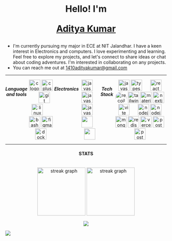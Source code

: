 <h1 align="center" >
  Hello! I'm 

  [Aditya Kumar](https://adityakumar.vercel.app)
</h1>

<p align="justify">
  
-  I'm currently pursuing my major in ECE at NIT Jalandhar. I have a keen interest in Electronics and computers. I love experimenting and learning. Feel free to explore my projects, and let's connect to share ideas or chat about coding adventures. I'm interested in collaborating on any  projects.
-  You can reach me out at [1410adityakumar@gmail.com](mailto:1410adityakumar@gmail.com) 

---

<div style="display: flex;">
<h5 align="center">Language and tools</h5>
<div align="center">
  <img src="https://skillicons.dev/icons?i=c" height="35" alt="c logo"  />
  <img src="https://skillicons.dev/icons?i=cpp" height="35" alt="cplusplus logo"  />
  <img width="18" />
  <img src="https://skillicons.dev/icons?i=git" height="35" alt="git logo"  />
  <img src="https://skillicons.dev/icons?i=linux" height="35" alt="linux logo"  />
  <img width="18" />
  <img src="https://skillicons.dev/icons?i=bash" height="35" alt="bash logo"  />
  <img src="https://skillicons.dev/icons?i=figma" height="35" alt="figma logo"  />
  <img src="https://skillicons.dev/icons?i=docker" height="35" alt="docker logo"  />
</div>

  <h5 align="center">Electronics</h4>
<div align="center">
  <img src="https://community.linuxmint.com/img/screenshots/verilog.png" height="35" alt="javascript logo"  />
  <img width="12" />
  <img src="https://arduinofactory.fr/wp-content/uploads/2024/04/2780319-40.jpg" height="35" alt="javascript logo"  />
  <img width="12" />
  <img src="https://zhangyiant.gallerycdn.vsassets.io/extensions/zhangyiant/vscode-verilog/1.0.13/1563063877763/Microsoft.VisualStudio.Services.Icons.Default" height="35" alt="javascript logo"  />
  <img width="12" />
  <img src="https://gitlab.com/uploads/-/system/project/avatar/22901741/Makerchip__8_.png"  height ="35"/>
   <img width="12" />
  <img src="https://avatars.githubusercontent.com/u/28949360?s=200&v=4"  height ="35"/>
</div>
  <h5 align="center">Tech Stack</h5>
<div align="center">
  <img src="https://skillicons.dev/icons?i=js" height="35" alt="javascript logo"  />
   <img src="https://skillicons.dev/icons?i=ts" height="35" alt="typescript logo"  />
  <img width="18" />
  

  <img src="https://skillicons.dev/icons?i=react" height="35" alt="react logo"  />
  <img src="https://cdn.worldvectorlogo.com/logos/recoil-js.svg" height="35" alt="recoil logo" style="border-radius:50%">
  <img src="https://skillicons.dev/icons?i=tailwind" height="35" alt="tailwindcss logo"  />
   <img src="https://skillicons.dev/icons?i=materialui" height="35" alt="materialui logo"  />
  <img src="https://skillicons.dev/icons?i=nextjs" height="35" alt="nextjs logo"  />
   <img src="https://skillicons.dev/icons?i=vite" height="35" alt="vite logo"  />
  <img width="18" />
  <img src="https://skillicons.dev/icons?i=nodejs" height="35" alt="nodejs logo"  />
    <img src="https://skillicons.dev/icons?i=express" height="35" alt="nodejs logo"  />
  <img src="https://skillicons.dev/icons?i=mongodb" height="35" alt="mongodb logo"  />
    <img src="https://skillicons.dev/icons?i=redis" height="35" alt="redis logo"  />
  <img src="https://skillicons.dev/icons?i=vercel" height="35" alt="vercel logo"  />
    <img src="https://skillicons.dev/icons?i=postman" height="35" alt="postman logo"  />
        <img src="https://mohamed-nouri.gallerycdn.vsassets.io/extensions/mohamed-nouri/websocket-client/0.2.0/1623538136948/Microsoft.VisualStudio.Services.Icons.Default" height="35" alt="postman logo" style="border-radius:3" />
</div> 
<br clear="both">

</div>


---

<h4 align="center">STATS</h4>
<br clear="both">
<div align="center">
  <img src="https://github-readme-streak-stats.herokuapp.com/?user=164adityakumar&theme=prussian&hide_border=true&card_width=500" height="150" alt="streak graph"/>
  <img src="https://github-readme-stats.vercel.app/api/top-langs/?username=164adityakumar&hide=html,css,javascript&theme=prussian&hide_border=true&include_all_commits=true&count_private=true&layout=compact&hide_title=true&card_width=300" height="150" alt="streak graph"  />
  
[![](https://visitcount.itsvg.in/api?id=164adityakumar&label=Profile%20Views&color=8&icon=8&pretty=true)](https://visitcount.itsvg.in)
</div>

![](https://hit.yhype.me/github/profile?user_id=98655260)

